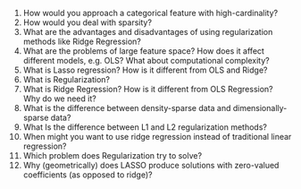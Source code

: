 1. How would you approach a categorical feature with high-cardinality?
2. How would you deal with sparsity?
3. What are the advantages and disadvantages of using regularization methods like Ridge Regression?
4. What are the problems of large feature space? How does it affect different models, e.g. OLS? What about computational complexity?
5. What is Lasso regression? How is it different from OLS and Ridge?
6. What is Regularization?
7. What is Ridge Regression? How is it different from OLS Regression? Why do we need it?
8. What is the difference between density-sparse data and dimensionally-sparse data?
9. What Is the difference between L1 and L2 regularization methods?
10. When might you want to use ridge regression instead of traditional linear regression?
11. Which problem does Regularization try to solve?
12. Why (geometrically) does LASSO produce solutions with zero-valued coefficients (as opposed to ridge)?




